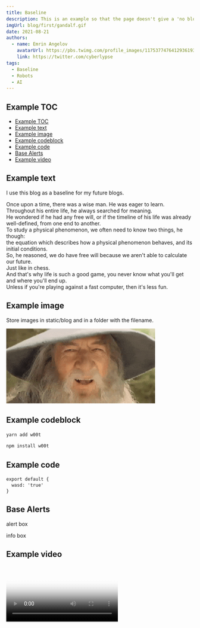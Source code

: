 ```yaml
---
title: Baseline
description: This is an example so that the page doesn't give a 'no blogs found UwU' error.
imgUrl: blog/first/gandalf.gif
date: 2021-08-21
authors:
  - name: Emrin Angelov
    avatarUrl: https://pbs.twimg.com/profile_images/1175377476412936193/CY_5QKNg_400x400.jpg
    link: https://twitter.com/cyberlypse
tags:
  - Baseline
  - Robots
  - AI
---
```


## Example TOC

- [Example TOC](#example-toc)
- [Example text](#example-text)
- [Example image](#example-image)
- [Example codeblock](#example-codeblock)
- [Example code](#example-code)
- [Base Alerts](#base-alerts)
- [Example video](#example-video)

## Example text

I use this blog as a baseline for my future blogs.

Once upon a time, there was a wise man. He was eager to learn.\
Throughout his entire life, he always searched for meaning.\
He wondered if he had any free will, or if the timeline of his life was
already well-defined, from one end to another.\
To study a physical phenomenon, we often need to know two things, he though: \
the equation which describes how a physical phenomenon behaves, and its initial conditions. \
So, he reasoned, we do have free will because we aren't able to calculate our future.\
Just like in chess.\
And that's why life is such a good game, you never know what you'll get and where you'll end up.\
Unless if you're playing against a fast computer, then it's less fun.

## Example image

Store images in static/blog and in a folder with the filename.

![My image alt tag](/blog/first/gandalf.gif)

## Example codeblock

<code-group>
  <code-block label="Yarn" active>

```bash
yarn add w00t
```

</code-block>
<code-block label="npm">

```bash
npm install w00t
```

  </code-block>
</code-group>

## Example code

```js{}[smex.js]
export default {
  wasd: 'true'
}
```

## Base Alerts

<base-alert>

alert box

</base-alert>

<base-alert type="info">

info box

</base-alert>

## Example video

<video poster="/blog/first/gandalf.gif" loop="loop" plays-inline="true" controls="controls">
  <source src="/blog/first/frodo-gandalf.mp4" type="video/mp4">
</video>
